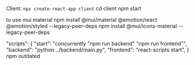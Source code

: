 Client: `npx create-react-app client`
cd client npm start

to use mui material
npm install @mui/material @emotion/react @emotion/styled --legacy-peer-deps
npm install @mui/icons-material --legacy-peer-deps

"scripts": {
"start": "concurrently \"npm run backend\" \"npm run frontend\"",
"backend": "python ../backend/main.py",
"frontend": "react-scripts start",
}
npm outdated